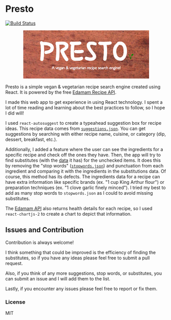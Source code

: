 # Presto

[![Build Status](https://travis-ci.org/kashiish/presto.svg?branch=master)](https://travis-ci.org/kashiish/presto)

<p align="center">
  <img src="https://github.com/kashiish/presto/blob/master/presto.png?raw=true"/>
</p>

Presto is a simple vegan & vegetarian recipe search engine created using React. It is powered by the free [Edamam Recipe API](https://developer.edamam.com/edamam-docs-recipe-api).

I made this web app to get experience in using React technology. I spent a lot of time reading and learning about the best practices to follow, so I hope I did will!

I used `react-autosuggest` to create a typeahead suggestion box for recipe ideas. This recipe data comes from [`suggestions.json`](https://github.com/kashiish/presto/blob/master/public/assets/suggestions.json). You can get suggestions by searching with either recipe name, cuisine, or category (dip, dessert, breakfast, etc.).

Additionally, I added a feature where the user can see the ingredients for a specific recipe and check off the ones they have. Then, the app will try to find substitutes (with the [data](https://github.com/kashiish/presto/blob/master/public/assets/substitutions.json) it has) for the unchecked items. It does this by removing the "stop words" ([`stopwords.json`](https://github.com/kashiish/presto/blob/master/public/assets/stopwords.json)) and punctuation from each ingredient and comparing it with the ingredients in the substitutions data. Of course, this method has its defects. The ingredients data for a recipe can have extra information like specific brands (ex. "1 cup King Arthur flour") or preparation techniques (ex. "1 clove garlic finely minced"). I tried my best to add as many stop words to `stopwords.json` as I could to avoid missing substitutes.

The [Edamam API](https://developer.edamam.com/edamam-docs-recipe-api) also returns health details for each recipe, so I used `react-chartjs-2` to create a chart to depict that information.

## Issues and Contribution
Contribution is always welcome! 

I think something that could be improved is the efficiency of finding the substitutes, so if you have any ideas please feel free to submit a pull request.

Also, if you think of any more suggestions, stop words, or substitutes, you can submit an issue and I will add them to the list.

Lastly, if you encounter any issues please feel free to report or fix them.

### License
MIT
